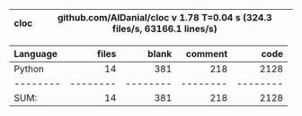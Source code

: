 cloc|github.com/AlDanial/cloc v 1.78  T=0.04 s (324.3 files/s, 63166.1 lines/s)
--- | ---

Language|files|blank|comment|code
:-------|-------:|-------:|-------:|-------:
Python|14|381|218|2128
--------|--------|--------|--------|--------
SUM:|14|381|218|2128
